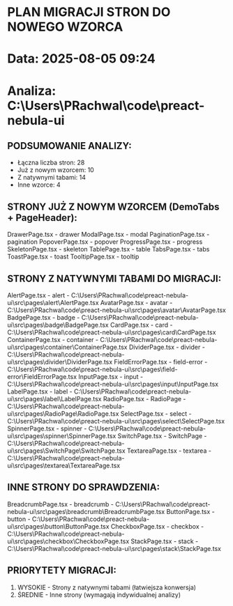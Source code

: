 ﻿# PLAN MIGRACJI STRON DO NOWEGO WZORCA
# Data: 2025-08-05 09:24
# Analiza: C:\Users\PRachwal\code\preact-nebula-ui

## PODSUMOWANIE ANALIZY:
- Łączna liczba stron: 28
- Już z nowym wzorcem: 10
- Z natywnymi tabami: 14 
- Inne wzorce: 4

## STRONY JUŻ Z NOWYM WZORCEM (DemoTabs + PageHeader):
 DrawerPage.tsx - drawer
 ModalPage.tsx - modal
 PaginationPage.tsx - pagination
 PopoverPage.tsx - popover
 ProgressPage.tsx - progress
 SkeletonPage.tsx - skeleton
 TablePage.tsx - table
 TabsPage.tsx - tabs
 ToastPage.tsx - toast
 TooltipPage.tsx - tooltip


## STRONY Z NATYWNYMI TABAMI DO MIGRACJI:
 AlertPage.tsx - alert - C:\Users\PRachwal\code\preact-nebula-ui\src\pages\alert\AlertPage.tsx
 AvatarPage.tsx - avatar - C:\Users\PRachwal\code\preact-nebula-ui\src\pages\avatar\AvatarPage.tsx
 BadgePage.tsx - badge - C:\Users\PRachwal\code\preact-nebula-ui\src\pages\badge\BadgePage.tsx
 CardPage.tsx - card - C:\Users\PRachwal\code\preact-nebula-ui\src\pages\card\CardPage.tsx
 ContainerPage.tsx - container - C:\Users\PRachwal\code\preact-nebula-ui\src\pages\container\ContainerPage.tsx
 DividerPage.tsx - divider - C:\Users\PRachwal\code\preact-nebula-ui\src\pages\divider\DividerPage.tsx
 FieldErrorPage.tsx - field-error - C:\Users\PRachwal\code\preact-nebula-ui\src\pages\field-error\FieldErrorPage.tsx
 InputPage.tsx - input - C:\Users\PRachwal\code\preact-nebula-ui\src\pages\input\InputPage.tsx
 LabelPage.tsx - label - C:\Users\PRachwal\code\preact-nebula-ui\src\pages\label\LabelPage.tsx
 RadioPage.tsx - RadioPage - C:\Users\PRachwal\code\preact-nebula-ui\src\pages\RadioPage\RadioPage.tsx
 SelectPage.tsx - select - C:\Users\PRachwal\code\preact-nebula-ui\src\pages\select\SelectPage.tsx
 SpinnerPage.tsx - spinner - C:\Users\PRachwal\code\preact-nebula-ui\src\pages\spinner\SpinnerPage.tsx
 SwitchPage.tsx - SwitchPage - C:\Users\PRachwal\code\preact-nebula-ui\src\pages\SwitchPage\SwitchPage.tsx
 TextareaPage.tsx - textarea - C:\Users\PRachwal\code\preact-nebula-ui\src\pages\textarea\TextareaPage.tsx


## INNE STRONY DO SPRAWDZENIA:
 BreadcrumbPage.tsx - breadcrumb - C:\Users\PRachwal\code\preact-nebula-ui\src\pages\breadcrumb\BreadcrumbPage.tsx
 ButtonPage.tsx - button - C:\Users\PRachwal\code\preact-nebula-ui\src\pages\button\ButtonPage.tsx
 CheckboxPage.tsx - checkbox - C:\Users\PRachwal\code\preact-nebula-ui\src\pages\checkbox\CheckboxPage.tsx
 StackPage.tsx - stack - C:\Users\PRachwal\code\preact-nebula-ui\src\pages\stack\StackPage.tsx


## PRIORYTETY MIGRACJI:
1. WYSOKIE - Strony z natywnymi tabami (łatwiejsza konwersja)
2. ŚREDNIE - Inne strony (wymagają indywidualnej analizy)

